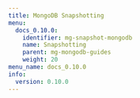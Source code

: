 ```yaml
---
title: MongoDB Snapshotting
menu:
  docs_0.10.0:
    identifier: mg-snapshot-mongodb
    name: Snapshotting
    parent: mg-mongodb-guides
    weight: 20
menu_name: docs_0.10.0
info:
  version: 0.10.0
---
```


